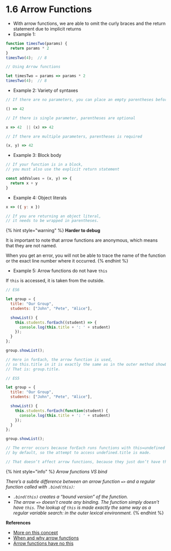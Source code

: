 # 1.6 Arrow Functions

* With arrow functions, we are able to omit the curly braces and the return statement due to implicit returns
* Example 1:

```javascript
function timesTwo(params) {
  return params * 2
}
timesTwo(4);  // 8

// Using Arrow functions

let timesTwo = params => params * 2
timesTwo(4);  // 8
```

* Example 2:  Variety of syntaxes

```javascript
// If there are no parameters, you can place an empty parentheses before =>

() => 42

// If there is single parameter, parentheses are optional

x => 42  || (x) => 42

// If there are multiple parameters, parentheses is required

(x, y) => 42
```

* Example 3:  Block body

```javascript
// If your function is in a block, 
// you must also use the explicit return statement

const addValues = (x, y) => {
  return x + y
}
```

* Example 4: Object literals

```javascript
x => ({ y: x })

// If you are returning an object literal, 
// it needs to be wrapped in parentheses. 
```

{% hint style="warning" %}
**Harder to debug**

It is important to note that arrow functions are anonymous, which means that they are not named.

When you get an error, you will not be able to trace the name of the function or the exact line number where it occurred.
{% endhint %}

* Example 5:  Arrow functions do not have `this`

If `this` is accessed, it is taken from the outside.

```javascript
// ES6

let group = {
  title: "Our Group",
  students: ["John", "Pete", "Alice"],

  showList() {
    this.students.forEach((student) => {
      console.log(this.title + ': ' + student)
    });
  }
};

group.showList();

// Here in forEach, the arrow function is used, 
// so this.title in it is exactly the same as in the outer method showList. 
// That is: group.title.
```

```javascript
// ES5

let group = {
  title: "Our Group",
  students: ["John", "Pete", "Alice"],

  showList() {
    this.students.forEach(function(student) {
      console.log(this.title + ': ' + student)
    });
  }
};

group.showList();

// The error occurs because forEach runs functions with this=undefined 
// by default, so the attempt to access undefined.title is made.

// That doesn’t affect arrow functions, because they just don’t have this.
```



{% hint style="info" %}
_Arrow functions VS bind_

_There’s a subtle difference between an arrow function `=>` and a regular function called with `.bind(this)`:_

* _`.bind(this)` creates a “bound version” of the function._
* _The arrow `=>` doesn’t create any binding. The function simply doesn’t have `this`. The lookup of `this` is made exactly the same way as a regular variable search: in the outer lexical environment._
{% endhint %}

**References**

* [More on this concept](https://medium.freecodecamp.org/learn-es6-the-dope-way-part-ii-arrow-functions-and-the-this-keyword-381ac7a32881) 
* [When and why arrow functions](https://medium.freecodecamp.org/when-and-why-you-should-use-es6-arrow-functions-and-when-you-shouldnt-3d851d7f0b26)
* [Arrow functions have no this](https://javascript.info/arrow-functions#arrow-functions-have-no-this)

